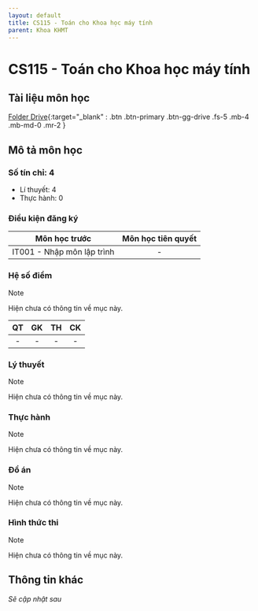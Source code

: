 ```yaml
---
layout: default
title: CS115 - Toán cho Khoa học máy tính
parent: Khoa KHMT
---
```


# CS115 - Toán cho Khoa học máy tính

## Tài liệu môn học

[Folder Drive](https://drive.google.com/drive/folders/1ohuaMbAoys8QILVYpYGMaTslv01ZymD5?usp=sharing){:target="_blank" : .btn .btn-primary .btn-gg-drive .fs-5 .mb-4 .mb-md-0 .mr-2 }

## Mô tả môn học

### Số tín chỉ: 4
- Lí thuyết: 4
- Thực hành: 0

### Điều kiện đăng ký

| Môn học trước| Môn học tiên quyết  |
|------|-----|
| <center> IT001 - Nhập môn lập trình </center>| <center>-</center>|

### Hệ số điểm

>[!NOTE]
> Hiện chưa có thông tin về mục này.

| QT   | GK  | TH  | CK  |
|------|-----|-----|-----|
| <center>-</center>| <center>-</center>| <center>-</center> | <center>-</center> |

### Lý thuyết

>[!NOTE]
> Hiện chưa có thông tin về mục này.

### Thực hành

>[!NOTE]
> Hiện chưa có thông tin về mục này.

### Đồ án

>[!NOTE]
> Hiện chưa có thông tin về mục này.

### Hình thức thi

>[!NOTE]
> Hiện chưa có thông tin về mục này.

## Thông tin khác

*Sẽ cập nhật sau*